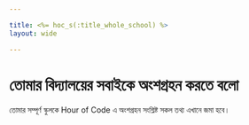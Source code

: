```yaml
---

title: <%= hoc_s(:title_whole_school) %>
layout: wide

---
```



# তোমার বিদ্যালয়ের সবাইকে অংশগ্রহন করতে বলো

তোমার সম্পূর্ণ স্কুলকে Hour of Code এ অংশগ্রহন সংশ্লিষ্ট সকল তথ্য এখানে জমা হবে।

